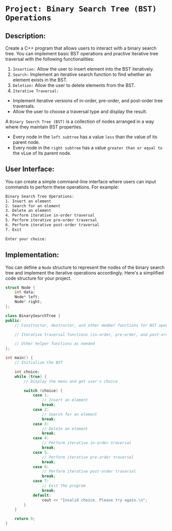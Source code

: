# `Project: Binary Search Tree (BST) Operations`

## Description:

Create a C++ program that allows users to interact with a binary search tree. You can implement basic BST operations and practive iterative tree traversal with the following functionalities:

1. `Insertion:` Allow the user to insert element into the BST iteratively.
2. `Search:` Implement an iterative search function to find whether an element exists in the BST.
3. `Deletion:` Allow the user to delete elements from the BST.
4. `Iterative Traversal:`

- Implement iterative versions of in-order, pre-order, and post-order tree traversals.
- Allow the user to choose a traversal type and display the result.

A `Binary Search Tree (BST)` is a collection of nodes arranged in a way where they maintain BST properties.

- Every node in the `left subtree` has a value `less` than the value of its parent node.
- Every node in the `right subtree` has a value `greater than or equal to` the vLue of its parent node.

## User Interface:

You can create a simple command-line interface where users can input commands to perform these operations. For example:

```txt
Binary Search Tree Operations:
1. Insert an element
2. Search for an element
3. Delete an element
4. Perform iterative in-order traversal
5. Perform iterative pre-order traversal
6. Perform iterative post-order traversal
7. Exit

Enter your choice:
```

## Implementation:

You can define a `Node` structure to represent the nodes of the binary search tree and implement the iterative operations accordingly. Here's a simplified code structure for your project.

```cpp
struct Node {
    int data;
    Node* left;
    Node* right;
};

class BinarySearchTree {
public:
    // Constructor, destructor, and other member functions for BST operations

    // Iterative traversal functions (in-order, pre-order, and post-order)

    // Other helper functions as needed
};

int main() {
    // Initialize the BST

    int choice;
    while (true) {
        // Display the menu and get user's choice

        switch (choice) {
            case 1:
                // Insert an element
                break;
            case 2:
                // Search for an element
                break;
            case 3:
                // Delete an element
                break;
            case 4:
                // Perform iterative in-order traversal
                break;
            case 5:
                // Perform iterative pre-order traversal
                break;
            case 6:
                // Perform iterative post-order traversal
                break;
            case 7:
                // Exit the program
                break;
            default:
                cout << "Invalid choice. Please try again.\n";
        }
    }

    return 0;
}
```
